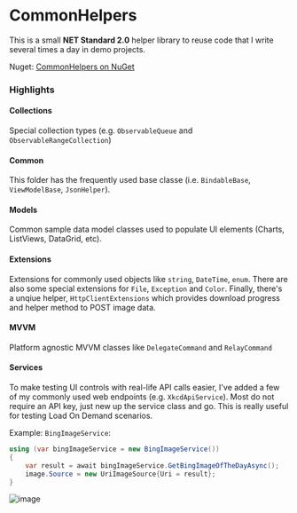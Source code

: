# CommonHelpers
This is a small **NET Standard 2.0** helper library to reuse code that I write several times a day in demo projects.

Nuget: [CommonHelpers on NuGet](https://www.nuget.org/packages/CommonHelpers/)

### Highlights

#### Collections

Special collection types (e.g. `ObservableQueue` and `ObservableRangeCollection`)

#### Common
This folder has the frequently used base classe (i.e. `BindableBase`, `ViewModelBase`, `JsonHelper`).

#### Models
Common sample data model classes used to populate UI elements (Charts, ListViews, DataGrid, etc).

#### Extensions
Extensions for commonly used objects like `string`, `DateTime`, `enum`. There are also some special extensions for `File`, `Exception` and `Color`. Finally, there's a unqiue helper, `HttpClientExtensions` which provides download progress and helper method to POST image data.

#### MVVM
Platform agnostic MVVM classes like `DelegateCommand` and `RelayCommand`

#### Services
To make testing UI controls with real-life API calls easier, I've added a few of my commonly used web endpoints (e.g. `XkcdApiService`). Most do not require an API key, just new up the service class and go. This is really useful for testing Load On Demand scenarios.

Example: `BingImageService`:

```C#
using (var bingImageService = new BingImageService())
{
    var result = await bingImageService.GetBingImageOfTheDayAsync();
    image.Source = new UriImageSource{Uri = result};
}
```

![image](https://user-images.githubusercontent.com/3520532/41568781-bbd0c9ee-7335-11e8-89a0-92b404ca1aa2.png)